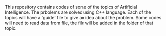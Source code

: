 This repository contains codes of some of the topics of Artificial Intelligence.
The prbolems are solved using C++ language.
Each of the topics will have a 'guide' file to give an idea about the problem.
Some codes will need to read data from file, the file will be added in the folder of that topic. 
